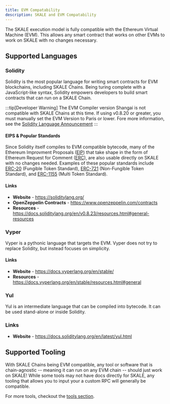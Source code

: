 ```yaml
---
title: EVM Compatability
description: SKALE and EVM Compatability
---
```


The SKALE execution model is fully compatible with the Ethereum Virtual Machine
(EVM). This allows any smart contract that works on other EVMs to work on SKALE
with no changes necessary.

## Supported Languages

### Solidity

Solidity is the most popular language for writing smart contracts for EVM
blockchains, including SKALE Chains. Being turing complete with a
JavaScript-like syntax, Solidity empowers developers to build smart contracts
that can run on a SKALE Chain.

:::tip[Developer Warning]
The EVM Compiler version Shangai is not compatible
with SKALE Chains at this time. If using v0.8.20 or greater, you must manually
set the EVM Version to Paris or lower. Fore more information, see the
[Solidity Language Announcement](https://soliditylang.org/blog/2023/05/10/solidity-0.8.20-release-announcement)
:::

#### EIPS & Popular Standards

Since Solidity itself compiles to EVM compatible bytecode, many of the Ethereum
Improvment Proposals ([EIP](https://eips.ethereum.org/)) that take shape in the
form of Ethereum Request for Comment ([ERC](https://eips.ethereum.org/erc)), are
also usable directly on SKALE with no changes needed. Examples of these popular
standards include [ERC-20](https://eips.ethereum.org/EIPS/eip-20) (Fungible
Token Standard), [ERC-721](https://eips.ethereum.org/EIPS/eip-721) (Non-Fungible
Token Standard), and [ERC-1155](https://eips.ethereum.org/EIPS/eip-1155) (Multi
Token Standard).

#### Links

-   **Website** - https://soliditylang.org/
-   **OpenZeppelin Contracts** - https://www.openzeppelin.com/contracts
-   **Resources** -
    https://docs.soliditylang.org/en/v0.8.23/resources.html#general-resources

### Vyper

Vyper is a pythonic language that targets the EVM. Vyper does not try to replace
Solidity, but instead focuses on simplicity.

#### Links

-   **Website** - https://docs.vyperlang.org/en/stable/
-   **Resources** - https://docs.vyperlang.org/en/stable/resources.html#general

### Yul

Yul is an intermediate language that can be compiled into bytecode. It can be
used stand-alone or inside Solidity.

### Links

-   **Website** - https://docs.soliditylang.org/en/latest/yul.html

## Supported Tooling

With SKALE Chains being EVM compatible, any tool or software that is
chain-agnostic -- meaning it can run on any EVM chain -- should just work on
SKALE! While some tools may not have docs directly for SKALE, any tooling that
allows you to input your a custom RPC will generally be compatible.

For more tools, checkout the [tools section](/tools).
